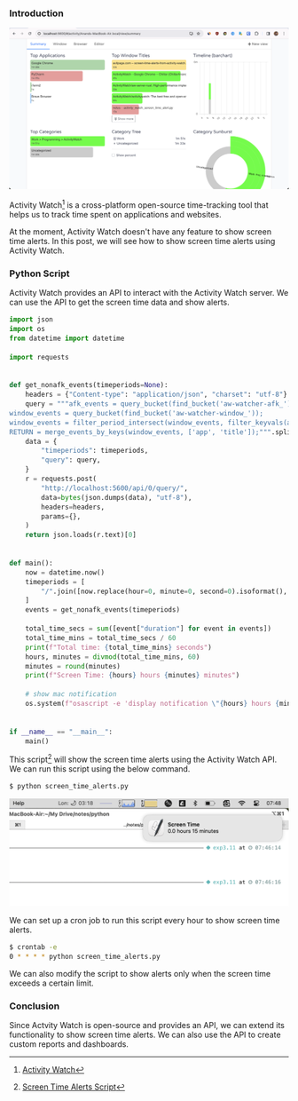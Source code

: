 <!--
.. title: Screen Time Alerts from Activity Watch
.. slug: screen-time-alerts-from-activity-watch
.. date: 2024-05-01 06:59:27 UTC+05:30
.. tags: python, productivity
.. category: programming
.. link: 
.. description: How to show screen time alerts from activity watch data?
.. type: text
-->

### Introduction

![Activity Watch](/images/activity-watch-alerts.png)

Activity Watch[^activity_watch] is a cross-platform open-source time-tracking tool that helps us to track time spent on applications and websites.

At the moment, Activity Watch doesn't have any feature to show screen time alerts. In this post, we will see how to show screen time alerts using Activity Watch.


### Python Script

Activity Watch provides an API to interact with the Activity Watch server. We can use the API to get the screen time data and show alerts.

```python
import json
import os
from datetime import datetime

import requests


def get_nonafk_events(timeperiods=None):
    headers = {"Content-type": "application/json", "charset": "utf-8"}
    query = """afk_events = query_bucket(find_bucket('aw-watcher-afk_'));
window_events = query_bucket(find_bucket('aw-watcher-window_'));
window_events = filter_period_intersect(window_events, filter_keyvals(afk_events, 'status', ['not-afk']));
RETURN = merge_events_by_keys(window_events, ['app', 'title']);""".split("\n")
    data = {
        "timeperiods": timeperiods,
        "query": query,
    }
    r = requests.post(
        "http://localhost:5600/api/0/query/",
        data=bytes(json.dumps(data), "utf-8"),
        headers=headers,
        params={},
    )
    return json.loads(r.text)[0]


def main():
    now = datetime.now()
    timeperiods = [
        "/".join([now.replace(hour=0, minute=0, second=0).isoformat(), now.isoformat()])
    ]
    events = get_nonafk_events(timeperiods)

    total_time_secs = sum([event["duration"] for event in events])
    total_time_mins = total_time_secs / 60
    print(f"Total time: {total_time_mins} seconds")
    hours, minutes = divmod(total_time_mins, 60)
    minutes = round(minutes)
    print(f"Screen Time: {hours} hours {minutes} minutes")

    # show mac notification
    os.system(f"osascript -e 'display notification \"{hours} hours {minutes} minutes\" with title \"Screen TIme\"'")


if __name__ == "__main__":
    main()
```

This script[^github] will show the screen time alerts using the Activity Watch API. We can run this script using the below command.

```bash
$ python screen_time_alerts.py
```

![Screen Time Alerts](/images/activity-watch-alerts2.png)

We can set up a cron job to run this script every hour to show screen time alerts.

```bash
$ crontab -e
0 * * * * python screen_time_alerts.py
```

We can also modify the script to show alerts only when the screen time exceeds a certain limit.

### Conclusion

Since Actvity Watch is open-source and provides an API, we can extend its functionality to show screen time alerts. We can also use the API to create custom reports and dashboards.


[^activity_watch]: [Activity Watch](https://activitywatch.net/)
[^github]: [Screen Time Alerts Script](https://github.com/ChillarAnand/avilpage.com/blob/master/scripts/activity_watch_alerts.py)
